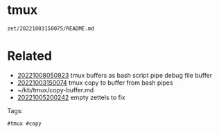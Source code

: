 # tmux

` zet/20221003150075/README.md `

# Related

- [20221008050923](/zet/20221008050923/README.md) tmux buffers as bash script pipe debug file buffer
- [20221003150074](/zet/20221003150074/README.md) tmux copy to buffer from bash pipes
- ~/kb/tmux/copy-buffer.md
- [20221005200242](/zet/20221005200242/README.md) empty zettels to fix

Tags:

    #tmux #copy 
